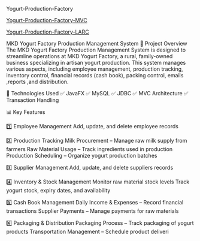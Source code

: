 Yogurt-Production-Factory 

[Yogurt-Production-Factory-MVC](https://github.com/Dilshan-hesara/Yogurt-Production-Factory/tree/master)


[Yogurt-Production-Factory-LARC](https://github.com/Dilshan-hesara/Yogurt-Production-Factory-LARC)


MKD Yogurt Factory Production Management System 📌 Project Overview The MKD Yogurt Factory Production Management System is designed to streamline operations at MKD Yogurt Factory, a rural, family-owned business specializing in artisan yogurt production. This system manages various aspects, including employee management, production tracking, inventory control, financial records (cash book), packing control, emails ,reports ,and distribution.

🔗 Technologies Used ✅ JavaFX ✅ MySQL ✅ JDBC ✅ MVC Architecture ✅ Transaction Handling

📊 Key Features

1️⃣ Employee Management Add, update, and delete employee records

2️⃣ Production Tracking Milk Procurement – Manage raw milk supply from farmers Raw Material Usage – Track ingredients used in production Production Scheduling – Organize yogurt production batches

3️⃣ Supplier Management Add, update, and delete suppliers records

4️⃣ Inventory & Stock Management Monitor raw material stock levels Track yogurt stock, expiry dates, and availability

5️⃣ Cash Book Management Daily Income & Expenses – Record financial transactions Supplier Payments – Manage payments for raw materials

6️⃣ Packaging & Distribution Packaging Process – Track packaging of yogurt products Transportation Management – Schedule product deliveri
